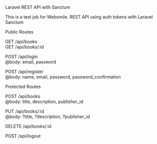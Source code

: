 Laravel REST API with Sanctum

This is a test job for Websmile. 
REST API using auth tokens with Laravel Sanctum


Public Routes

GET   /api/books <br>
GET   /api/books/:id <br>

POST   /api/login <br>
@body: email, password <br>

POST   /api/register <br>
@body: name, email, password, password_confirmation <br>


Protected Routes

POST   /api/books <br>
@body: title, description, publisher_id <br>

PUT   /api/books/:id <br>
@body: ?title, ?description, ?publisher_id <br>

DELETE  /api/books/:id <br>

POST    /api/logout <br>
